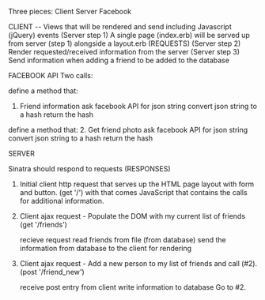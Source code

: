 Three pieces:
Client
Server
Facebook

CLIENT -- Views that will be rendered and send including Javascript (jQuery) events
  (Server step 1) A single page (index.erb) will be served up from server (step 1) alongside a layout.erb  (REQUESTS)
  (Server step 2) Render requested/received information from the server
  (Server step 3) Send information when adding a friend to be added to the database


FACEBOOK API
Two calls:

define a method that:
1.  Friend information
  ask facebook API for json string
  convert json string to a hash
  return the hash


define a method that:
2.  Get friend photo
  ask facebook API for json string
  convert json string to a hash
  return the hash


SERVER

Sinatra should respond to requests (RESPONSES)

  1. Initial client http request that serves up the HTML page layout with form and button.  (get '/')
    with that comes JavaScript that contains the calls for additional information.

  2. Client ajax request - Populate the DOM with my current list of friends  (get '/friends')

      recieve request
      read friends from file (from database)
      send the information from database to the client for rendering

  3. Client ajax request - Add a new person to my list of friends and call (#2). (post '/friend_new')

      receive post entry from client
      write information to database
      Go to #2.


